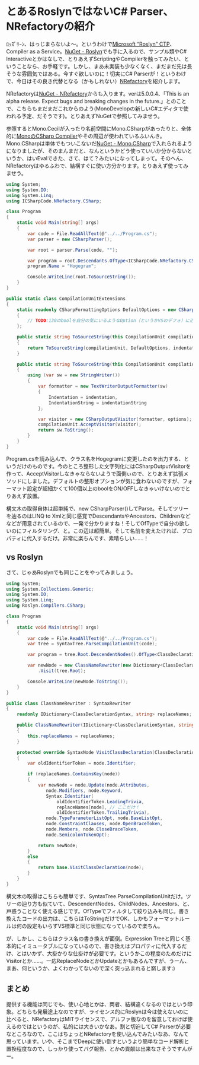 # とあるRoslynではないC# Parser、NRefactoryの紹介

ﾛｯｽﾞﾘｰﾝ、はっじまらないよ～。というわけで[Microsoft “Roslyn” CTP](http://msdn.microsoft.com/ja-jp/roslyn)、Compiler as a Service。[NuGet - Roslyn](http://nuget.org/packages/Roslyn)でも手に入るので、サンプル類やC# Interactiveとかはなしで、とりあえずScriptingやCompilerを触ってみたい、ということなら、お手軽です。しかし、まあ未実装も少なくなく、まだまだ先は長そうな雰囲気ではある。今すぐ欲しいのに！切実にC# Parserが！というわけで、今日はその良き代替となる（かもしれない）[NRefactory](https://github.com/icsharpcode/NRefactory)を紹介します。

NRefactoryは[NuGet - NRefactory](https://packages.nuget.org/packages/ICSharpCode.NRefactory/)からも入ります。verは5.0.0.4、「This is an alpha release. Expect bugs and breaking changes in the future.」とのことで、こちらもまだまだこれからのよう(MonoDevelopの新しいC#エディタで使われる予定、だそうです)。とりあえずNuGetで参照してみませう。

参照するとMono.Cecilが入ったり名前空間にMono.CSharpがあったりと、全体的に[MonoのCSharp Compiler](http://www.mono-project.com/CSharp_Compiler)やその周辺が使われているふいんき。Mono.CSharpは単体でもついこないだ[NuGet - Mono.CSharp](https://nuget.org/packages/Mono.CSharp)で入れられるようになりましたが、そのまんまだと、なんというかどう使っていいか分からないというか、はいEvalできた、さて、はて？みたいになってしまって。そのへん、NRefactoryはゆるふわで、結構すぐに使い方分かります。とりあえず使ってみませう。

```csharp
using System;
using System.IO;
using System.Linq;
using ICSharpCode.NRefactory.CSharp;

class Program
{
    static void Main(string[] args)
    {
        var code = File.ReadAllText(@"../../Program.cs");
        var parser = new CSharpParser();

        var root = parser.Parse(code, "");

        var program = root.Descendants.OfType<ICSharpCode.NRefactory.CSharp.TypeDeclaration>().First();
        program.Name = "Hogegram";

        Console.WriteLine(root.ToSourceString());
    }
}

public static class CompilationUnitExtensions
{
    static readonly CSharpFormattingOptions DefaultOptions = new CSharpFormattingOptions()
    {
        // TODO:130のboolを自分の気にいるようなOption（というかVSのデフォ）に近づける
    };

    public static string ToSourceString(this CompilationUnit compilationUnit, int indentation = 4, string indentationString = " ")
    {
        return ToSourceString(compilationUnit, DefaultOptions, indentation, indentationString);
    }

    public static string ToSourceString(this CompilationUnit compilationUnit, CSharpFormattingOptions options, int indentation = 4, string indentationString = " ")
    {
        using (var sw = new StringWriter())
        {
            var formatter = new TextWriterOutputFormatter(sw)
            {
                Indentation = indentation,
                IndentationString = indentationString
            };

            var visitor = new CSharpOutputVisitor(formatter, options);
            compilationUnit.AcceptVisitor(visitor);
            return sw.ToString();
        }
    }
}
```

Program.csを読み込んで、クラス名をHogegramに変更したのを出力する、というだけのものです。今のところ整形した文字列化にはCSharpOutputVisitorを作って、AcceptVisitorしなきゃならないようで面倒ぃので、とりあえず拡張メソッドにしました。デフォルトの整形オプションが気に食わないのですが、フォーマット設定が超細かくて100個以上のboolをON/OFFしなきゃいけないのでとりあえず放置。

構文木の取得自体は超単純で、new CSharpParser()してParse。そしてツリーを辿るのはLINQ to Xmlと同じ感覚でDescendantsやAncestors、Childrenなどなどが用意されているので、一発で分かりますね！そしてOfTypeで自分の欲しいのにフィルタリング、と。この辺は超簡単。そして名前を変えたければ、プロパティに代入するだけ。非常に楽ちんです、素晴らしい……！

vs Roslyn
---
さて、じゃあRoslynでも同じことをやってみましょう。

```csharp
using System;
using System.Collections.Generic;
using System.IO;
using System.Linq;
using Roslyn.Compilers.CSharp;

class Program
{
    static void Main(string[] args)
    {
        var code = File.ReadAllText(@"../../Program.cs");
        var tree = SyntaxTree.ParseCompilationUnit(code);

        var program = tree.Root.DescendentNodes().OfType<ClassDeclarationSyntax>().First();

        var newNode = new ClassNameRewriter(new Dictionary<ClassDeclarationSyntax, string> { { program, "Hogegram" } })
            .Visit(tree.Root);

        Console.WriteLine(newNode.ToString());
    }
}

public class ClassNameRewriter : SyntaxRewriter
{
    readonly IDictionary<ClassDeclarationSyntax, string> replaceNames;

    public ClassNameRewriter(IDictionary<ClassDeclarationSyntax, string> replaceNames)
    {
        this.replaceNames = replaceNames;
    }

    protected override SyntaxNode VisitClassDeclaration(ClassDeclarationSyntax node)
    {
        var oldIdentifierToken = node.Identifier;

        if (replaceNames.ContainsKey(node))
        {
            var newNode = node.Update(node.Attributes,
               node.Modifiers, node.Keyword,
               Syntax.Identifier(
                   oldIdentifierToken.LeadingTrivia,
                   replaceNames[node], // ここだけ！
                   oldIdentifierToken.TrailingTrivia),
               node.TypeParameterListOpt, node.BaseListOpt,
               node.ConstraintClauses, node.OpenBraceToken,
               node.Members, node.CloseBraceToken,
               node.SemicolonTokenOpt);

            return newNode;
        }
        else
        {
            return base.VisitClassDeclaration(node);
        }
    }
}
```

構文木の取得はこちらも簡単です、SyntaxTree.ParseCompilationUnitだけ。ツリーの辿り方も似ていて、DescendentNodes、ChildNodes、Ancestors、と、戸惑うことなく使える感じです。OfTypeでフィルタして絞り込みも同じ。書き換えたコードの出力は、こちらはToStringだけでOK、しかもフォーマットルールは何の設定もいらずVS標準と同じ状態になっているので楽ちん。

が、しかし、こちらはクラス名の書き換えが面倒。Expression Treeと同じく基本的にイミュータブルになっているので、書き換えはプロパティに代入するだけ、とはいかず、大掛かりな仕掛けが必要です。というかこの程度のためだけにVisitorとか……。一応ReplaceNodeとかUpdateとかもあるんですが、うーん、まあ、何というか、よくわかってないので深く突っ込まれると窮します:)

まとめ
---
提供する機能は同じでも、使い心地とかは、両者、結構違くなるのではという印象。どちらも発展途上なのですが、ライセンス的にRoslynは今は使えないのに比べると、NRefactoryはMITライセンスで、アルファ版なのを留意しておけば使えるのではというのが、私的には大きいかなあ。割と切迫してC# Parserが必要なところなので、ここはちょっとNRefactoryを使い込んでみたいなあ、なんて思っています。いや、そこまでDeepに使い倒すというより簡単なコード解析と置換程度なので、しっかり使ってバグ報告、とかの貢献は出来なさそうですんがー。